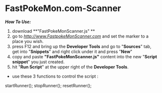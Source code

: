 # FastPokeMon.com-Scanner
***How To Use:***

 1. download **"FastPokeMonScanner.js" **
 2. go to *http://www.FastpokeMonScanner.com* and set the marker to a place you wish.
 3. press F12 and bring up the **Developer Tools** and go to "**Sources**" tab, get into "**Snippets**" and right click under it and press "**New**"
 4. copy and paste **"FastPokeMonScanner.js"** content into the new "**Script snippet**" you just created.
 5. hit "**Run Script**" at the upper right of the **Developer Tools**.
 
- use these 3 functions to control the script : 


startRunner();
 stopRunner(); 
 resetRunner();
    
